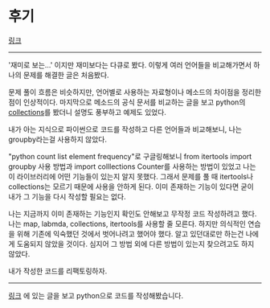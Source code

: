# 후기

[링크](http://homoefficio.github.io/2019/05/08/%EC%9E%AC%EB%AF%B8%EB%A1%9C-%EB%B3%B4%EB%8A%94-%EC%96%B8%EC%96%B4%EB%B3%84-%EC%8A%A4%ED%8A%B8%EB%A6%BC-%EC%B2%98%EB%A6%AC-%EB%B9%84%EA%B5%90/?fbclid=IwAR1GGwXbnBXJc0GP8rlPsL3CLhy5U5M9BtqdyQlYDYg3n3Z643Qbt_O1FcM)

---

'재미로 보는...' 이지만 재미보다는 다큐로 봤다. 이렇게 여러 언어들을 비교해가면서 하나의 문제를 해결한 글은 처음봤다.

문제 풀이 흐름은 비슷하지만, 언어별로 사용하는 자료형이나 메소드의 차이점을 정리한 점이 인상적이다.
마지막으로 메소드의 공식 문서를 비교하는 글을 보고
python의 [collections](https://docs.python.org/3/library/collections.html#collections.Counter)를 봤더니 설명도 풍부하고
예제도 있었다.

내가 아는 지식으로 파이썬으로 코드를 작성하고 다른 언어들과 비교해보니, 나는 groupby라는걸 사용하지 않았다.

"python count list element frequency"로 구글링해보니 from itertools import groupby 사용 방법과 import colllections Counter를
사용하는 방법이 있었고 나는 이 라이브러리에 어떤 기능들이 있는지 알지 못했다. 
그래서 문제를 풀 때 itertools나 collections는 모르기 때문에 사용을 안하게 된다.
이미 존재하는 기능이 있다면 굳이 내가 그 기능을 다시 작성할 필요는 없다.

나는 지금까지 이미 존재하는 기능인지 확인도 안해보고 무작정 코드 작성하려고 했다.
나는 map, labmda, collections, itertools를 사용할 줄 모른다. 하지만
의식적인 연습을 위해 기존에 익숙했던 것에서 벗어나려고 했어야 했다. 알고 있던대로만 하는건 나에게 도움되지 않았을 것이다. 심지어 그
방법 외에 다른 방법이 있는지 찾으려고도 하지 않았다. 

내가 작성한 코드를 리팩토링하자.

---


[링크](http://homoefficio.github.io/2019/05/08/%EC%9E%AC%EB%AF%B8%EB%A1%9C-%EB%B3%B4%EB%8A%94-%EC%96%B8%EC%96%B4%EB%B3%84-%EC%8A%A4%ED%8A%B8%EB%A6%BC-%EC%B2%98%EB%A6%AC-%EB%B9%84%EA%B5%90/?fbclid=IwAR1GGwXbnBXJc0GP8rlPsL3CLhy5U5M9BtqdyQlYDYg3n3Z643Qbt_O1FcM)
에 있는 글을 보고 python으로 코드를 작성해봤습니다.


